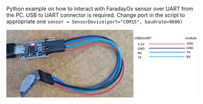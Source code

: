 Python example on how to interact with FaradayOx sensor  over UART from the PC.
USB to UART connector is required.
Change port in the script to appropriate one  ```sensor = SensorDevice(port="COM15", baudrate=9600)```


![connection](connection.jpg) 